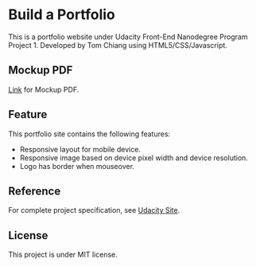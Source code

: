 # Build a Portfolio

This is a portfolio website under Udacity Front-End Nanodegree Program Project 1.
Developed by Tom Chiang using HTML5/CSS/Javascript.

## Mockup PDF
[Link](https://d17h27t6h515a5.cloudfront.net/topher/2017/November/5a136147_design-mockup-portfolio/design-mockup-portfolio.pdf) for Mockup PDF.

## Feature
This portfolio site contains the following features:
- Responsive layout for mobile device.
- Responsive image based on device pixel width and device resolution.
- Logo has border when mouseover.

## Reference
For complete project specification, see [Udacity Site](https://review.udacity.com/#!/rubrics/45/view).

## License
This project is under MIT license.
